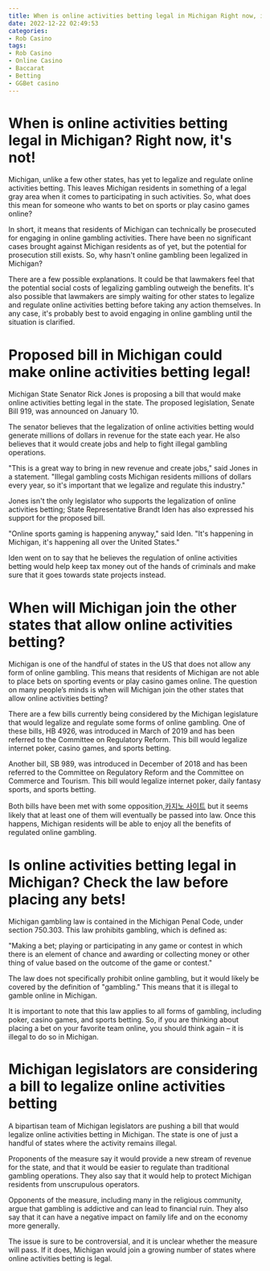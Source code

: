 ```yaml
---
title: When is online activities betting legal in Michigan Right now, it's not!
date: 2022-12-22 02:49:53
categories:
- Rob Casino
tags:
- Rob Casino
- Online Casino
- Baccarat
- Betting
- GGBet casino
---
```



#  When is online activities betting legal in Michigan? Right now, it's not!

Michigan, unlike a few other states, has yet to legalize and regulate online activities betting. This leaves Michigan residents in something of a legal gray area when it comes to participating in such activities. So, what does this mean for someone who wants to bet on sports or play casino games online?

In short, it means that residents of Michigan can technically be prosecuted for engaging in online gambling activities. There have been no significant cases brought against Michigan residents as of yet, but the potential for prosecution still exists. So, why hasn't online gambling been legalized in Michigan?

There are a few possible explanations. It could be that lawmakers feel that the potential social costs of legalizing gambling outweigh the benefits. It's also possible that lawmakers are simply waiting for other states to legalize and regulate online activities betting before taking any action themselves. In any case, it's probably best to avoid engaging in online gambling until the situation is clarified.

#  Proposed bill in Michigan could make online activities betting legal!

Michigan State Senator Rick Jones is proposing a bill that would make online activities betting legal in the state. The proposed legislation, Senate Bill 919, was announced on January 10.

The senator believes that the legalization of online activities betting would generate millions of dollars in revenue for the state each year. He also believes that it would create jobs and help to fight illegal gambling operations.

"This is a great way to bring in new revenue and create jobs," said Jones in a statement. "Illegal gambling costs Michigan residents millions of dollars every year, so it's important that we legalize and regulate this industry."

Jones isn't the only legislator who supports the legalization of online activities betting; State Representative Brandt Iden has also expressed his support for the proposed bill.

"Online sports gaming is happening anyway," said Iden. "It's happening in Michigan, it's happening all over the United States."

Iden went on to say that he believes the regulation of online activities betting would help keep tax money out of the hands of criminals and make sure that it goes towards state projects instead.

#  When will Michigan join the other states that allow online activities betting?

Michigan is one of the handful of states in the US that does not allow any form of online gambling. This means that residents of Michigan are not able to place bets on sporting events or play casino games online. The question on many people’s minds is when will Michigan join the other states that allow online activities betting?

There are a few bills currently being considered by the Michigan legislature that would legalize and regulate some forms of online gambling. One of these bills, HB 4926, was introduced in March of 2019 and has been referred to the Committee on Regulatory Reform. This bill would legalize internet poker, casino games, and sports betting.

Another bill, SB 989, was introduced in December of 2018 and has been referred to the Committee on Regulatory Reform and the Committee on Commerce and Tourism. This bill would legalize internet poker, daily fantasy sports, and sports betting.

Both bills have been met with some opposition,[카지노 사이트](https://choegocasino.com/) but it seems likely that at least one of them will eventually be passed into law. Once this happens, Michigan residents will be able to enjoy all the benefits of regulated online gambling.

#  Is online activities betting legal in Michigan? Check the law before placing any bets!

Michigan gambling law is contained in the Michigan Penal Code, under section 750.303. This law prohibits gambling, which is defined as:

"Making a bet; playing or participating in any game or contest in which there is an element of chance and awarding or collecting money or other thing of value based on the outcome of the game or contest."

The law does not specifically prohibit online gambling, but it would likely be covered by the definition of "gambling." This means that it is illegal to gamble online in Michigan.

It is important to note that this law applies to all forms of gambling, including poker, casino games, and sports betting. So, if you are thinking about placing a bet on your favorite team online, you should think again – it is illegal to do so in Michigan.

#  Michigan legislators are considering a bill to legalize online activities betting

A bipartisan team of Michigan legislators are pushing a bill that would legalize online activities betting in Michigan. The state is one of just a handful of states where the activity remains illegal.

Proponents of the measure say it would provide a new stream of revenue for the state, and that it would be easier to regulate than traditional gambling operations. They also say that it would help to protect Michigan residents from unscrupulous operators.

Opponents of the measure, including many in the religious community, argue that gambling is addictive and can lead to financial ruin. They also say that it can have a negative impact on family life and on the economy more generally.

The issue is sure to be controversial, and it is unclear whether the measure will pass. If it does, Michigan would join a growing number of states where online activities betting is legal.
